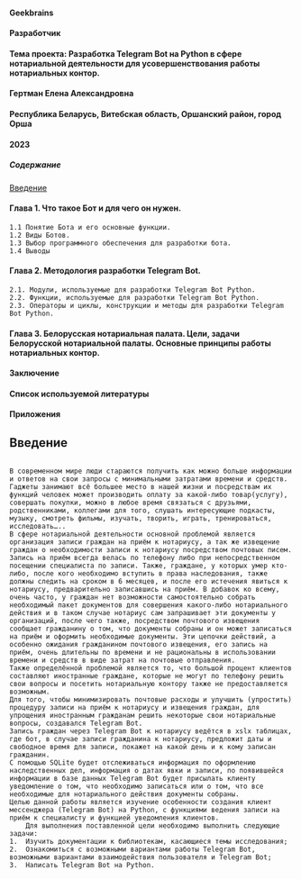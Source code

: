 #### Geekbrains

#### Разработчик

#### Тема проекта: Разработка Telegram Bot на Python в сфере нотариальной деятельности для усовершенствования работы нотариальных контор.


#### Гертман Елена Александровна

#### Республика Беларусь, Витебская область, Оршанский район, город Орша
#### 2023




##### Содержание  
[Введение](#introduction)
#### Глава 1. Что такое Бот и для чего он нужен.
    1.1 Понятие Бота и его основные функции.
    1.2 Виды Ботов.
    1.3 Выбор программного обеспечения для разработки бота.
    1.4 Выводы 
#### Глава 2. Методология разработки Telegram Bot.
    2.1. Модули, используемые для разработки Telegram Bot Python.
    2.2. Функции, используемые для разработки Telegram Bot Python.
    2.3. Операторы и циклы, конструкции и методы для разработки Telegram Bot Python.
#### Глава 3. Белорусская нотариальная палата. Цели, задачи Белорусской нотариальной палаты. Основные принципы работы нотариальных контор.
#### Заключение
#### Список используемой литературы
#### Приложения

<a name="introduction"><h2>Введение</h2></a>

```no-highlight

В современном мире люди стараются получить как можно больше информации и ответов на свои запросы с минимальными затратами времени и средств.    Гаджеты занимают всё большее место в нашей жизни и посредствам их функций человек может производить оплату за какой-либо товар(услугу),     совершать покупки, можно в любое время связаться с друзьями, родственниками, коллегами для того, слушать интересующие подкасты, музыку, смотреть фильмы, изучать, творить, играть, тренироваться, исследовать…..     
В сфере нотариальной деятельности основной проблемой является организация записи граждан на приём к нотариусу, а так же извещение граждан о необходимости записи к нотариусу посредством почтовых писем.
Запись на приём всегда велась по телефону либо при непосредственном посещении специалиста по записи. Также, граждане, у которых умер кто-либо, после кого необходимо вступить в права наследования, также должны следить на сроком в 6 месяцев, и после его истечения явиться к нотариусу, предварительно записавшись на приём. В добавок ко всему, очень часто, у граждан нет возможности самостоятельно собрать необходимый пакет документов для совершения какого-либо нотариального действия и в таком случае нотариус сам запрашивает эти документы у организаций, после чего также, посредством почтового извещения сообщает гражданину о том, что документы собраны и он может записаться на приём и оформить необходимые документы. Эти цепочки действий, а особенно ожидания гражданином почтового извещения, его запись на приём, очень длительны по времени и не рациональны в использовании времени и средств в виде затрат на почтовые отправления.
Также определённой проблемой является то, что большой процент клиентов составляют иностранные граждане, которые не могут по телефону решить свои вопросы и посетить нотариальную контору также не предоставляется возможным. 
Для того, чтобы минимизировать почтовые расходы и улучшить (упростить) процедуру записи на приём к нотариусу и извещения граждан, для упрощения иностранным гражданам решить некоторые свои нотариальные вопросы, создавался Telegram Bot. 
Запись граждан через Telegram Bot к нотариусу ведётся в xslx таблицах, где бот, в случае записи гражданина к нотариусу, предложит даты и свободное время для записи, покажет на какой день и к кому записан гражданин.
С помощью SQLite будет отслеживаться информация по оформлению наследственных дел, информация о датах явки и записи, по появившейся информации в базе данных Telegram Bot будет присылать клиенту уведомление о том, что необходимо записаться или о том, что все необходимые для нотариального действия документы собраны.
Целью данной работы является изучение особенности создания клиент мессенджера (Telegram Bot) на Python, с функциями ведения записи на приём к специалисту и функцией уведомления клиентов.
    Для выполнения поставленной цели необходимо выполнить следующие задачи:
1.	Изучить документации к библиотекам, касающиеся темы исследования;
2.	Ознакомиться с возможными вариантами работы Telegram Bot, возможными вариантами взаимодействия пользователя и Telegram Bot;
3.	Написать Telegram Bot на Python.
